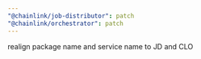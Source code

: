 ```yaml
---
"@chainlink/job-distributor": patch
"@chainlink/orchestrator": patch
---
```


realign package name and service name to JD and CLO
